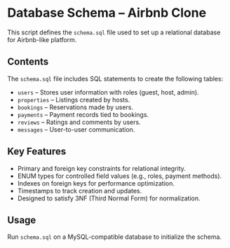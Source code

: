 # Database Schema – Airbnb Clone

This script defines the `schema.sql` file used to set up a relational database for Airbnb-like platform.

## Contents

The `schema.sql` file includes SQL statements to create the following tables:

- `users` – Stores user information with roles (guest, host, admin).
- `properties` – Listings created by hosts.
- `bookings` – Reservations made by users.
- `payments` – Payment records tied to bookings.
- `reviews` – Ratings and comments by users.
- `messages` – User-to-user communication.

## Key Features

- Primary and foreign key constraints for relational integrity.
- ENUM types for controlled field values (e.g., roles, payment methods).
- Indexes on foreign keys for performance optimization.
- Timestamps to track creation and updates.
- Designed to satisfy 3NF (Third Normal Form) for normalization.

## Usage

Run `schema.sql` on a MySQL-compatible database to initialize the schema.
